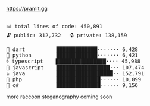 <!--
**pmazumder3927/pmazumder3927** is a ✨ _special_ ✨ repository because its `README.md` (this file) appears on your GitHub profile.

Here are some ideas to get you started:

- 🔭 I’m currently working on ...
- 🌱 I’m currently learning ...
- 👯 I’m looking to collaborate on ...
- 🤔 I’m looking for help with ...
- 💬 Ask me about ...
- 📫 How to reach me: ...
- 😄 Pronouns: ...
- ⚡ Fun fact: ...
-->
https://pramit.gg
 <!-- LANGUAGES BREAKDOWN START -->
<pre><code style="font-family: monospace; font-size: 14px;">
📊 total lines of code: 450,891
🔓 public: 312,732   🔒 private: 138,159

🎯 dart          █████████████······· 6,428
🐍 python        █████████████······· 6,421
🌀 typescript    ████████████████···· 45,988
💛 javascript    █████████████████··· 107,474
☕ java          ██████████████████·· 152,791
🐘 php           ██████████████······ 10,099
🔧 c#            ██████████████······ 9,156
</code></pre>
 <!-- LANGUAGES BREAKDOWN END -->
more raccoon steganography coming soon
